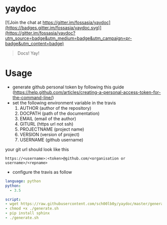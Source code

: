 # yaydoc

[![Join the chat at https://gitter.im/fossasia/yaydoc](https://badges.gitter.im/fossasia/yaydoc.svg)](https://gitter.im/fossasia/yaydoc?utm_source=badge&utm_medium=badge&utm_campaign=pr-badge&utm_content=badge)



> Docs! Yay!

# Usage
- generate github personal token by following this guide (https://help.github.com/articles/creating-a-personal-access-token-for-the-command-line/)
- set the following environment variable in the travis       
     1) AUTHOR      (author of the repository)
     2) DOCPATH     (path of the documentation)
     3) EMAIL       (email of the author)
     4) GITURL      (https url not ssh)
     5) PROJECTNAME (project name)
     6) VERSION     (version of project)
     7) USERNAME    (github username)                         


 your git url should look like this
  ```shell
  https://<username>:<token>@github.com/<organisation or username>/<repname>
  ```
- configure the travis as follow
```yml
language: python
python:
  - 3.5

script:
- wget https://raw.githubusercontent.com/sch00lb0y/yaydoc/master/generate.sh
- chmod +x ./generate.sh
- pip install sphinx
- ./generate.sh
```

